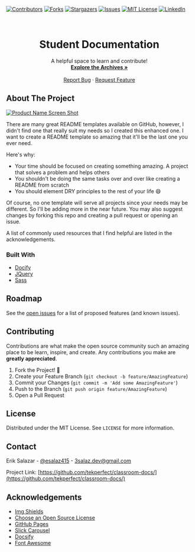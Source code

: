 <!-- # Gameheads Student Archive

<a href="https://classroom.google.com/c/MTI2MzcxMDQ2Mjcx?cjc=ny3uny2"><img src="https://i0.wp.com/www.alicekeeler.com/wp-content/uploads/2014/11/Google-Classroom-Logo1-1.png" alt="Google classroom" width="300"></a>

## Classroom

This year we will be using google classroom to manage our weekly curriculum, as well as this website to host any helpful walkthroughs/blogs/videos/or articles.

> Linux

> Github

> Security

> Contribute -->

<!-- PROJECT SHIELDS -->
<!--
*** I'm using markdown "reference style" links for readability.
*** Reference links are enclosed in brackets [ ] instead of parentheses ( ).
*** See the bottom of this document for the declaration of the reference variables
*** for contributors-url, forks-url, etc. This is an optional, concise syntax you may use.
*** https://www.markdownguide.org/basic-syntax/#reference-style-links
-->

[![Contributors][contributors-shield]][contributors-url]
[![Forks][forks-shield]][forks-url]
[![Stargazers][stars-shield]][stars-url]
[![Issues][issues-shield]][issues-url]
[![MIT License][license-shield]][license-url]
[![LinkedIn][linkedin-shield]][linkedin-url]

<!-- PROJECT LOGO -->
<br />
<p align="center">

  <h1 align="center">Student Documentation</h1>

  <p align="center">
    A helpful space to learn and contribute!
    <br />
    <a href="https://github.com/tekperfect/classroom-docs"><strong>Explore the Archives »</strong></a>
    <br />
    <br />
    <a href="https://github.com/tekperfect/classroom-docs/issues">Report Bug</a>
    ·
    <a href="https://github.com/tekperfect/classroom-docs/issues">Request Feature</a>
  </p>
</p>

<!-- ABOUT THE PROJECT -->

## About The Project

[![Product Name Screen Shot][product-screenshot]](https://example.com)

There are many great README templates available on GitHub, however, I didn't find one that really suit my needs so I created this enhanced one. I want to create a README template so amazing that it'll be the last one you ever need.

Here's why:

- Your time should be focused on creating something amazing. A project that solves a problem and helps others
- You shouldn't be doing the same tasks over and over like creating a README from scratch
- You should element DRY principles to the rest of your life :smile:

Of course, no one template will serve all projects since your needs may be different. So I'll be adding more in the near future. You may also suggest changes by forking this repo and creating a pull request or opening an issue.

A list of commonly used resources that I find helpful are listed in the acknowledgements.

### Built With

- [Docify](https://docsify.js.org/#/)
- [JQuery](https://jquery.com/)
- [Sass](https://sass-lang.com)

## Roadmap

See the [open issues](https://github.com/tekperfect/classroom-docs/issues) for a list of proposed features (and known issues).

<!-- CONTRIBUTING -->

## Contributing

Contributions are what make the open source community such an amazing place to be learn, inspire, and create. Any contributions you make are **greatly appreciated**.

1. Fork the Project! 🦾
2. Create your Feature Branch (`git checkout -b feature/AmazingFeature`)
3. Commit your Changes (`git commit -m 'Add some AmazingFeature'`)
4. Push to the Branch (`git push origin feature/AmazingFeature`)
5. Open a Pull Request

<!-- LICENSE -->

## License

Distributed under the MIT License. See `LICENSE` for more information.

<!-- CONTACT -->

## Contact

Erik Salazar - [@esalaz415](https://twitter.com/esalaz415) - 3salaz.dev@gmail.com

Project Link: [https://github.com/tekperfect/classroom-docs/](https://github.com/tekperfect/classroom-docs/)

<!-- ACKNOWLEDGEMENTS -->

## Acknowledgements

- [Img Shields](https://shields.io)
- [Choose an Open Source License](https://choosealicense.com)
- [GitHub Pages](https://pages.github.com)
- [Slick Carousel](https://kenwheeler.github.io/slick)
- [Docsify](https://docsify.js.org/#/)
- [Font Awesome](https://fontawesome.com)

<!-- MARKDOWN LINKS & IMAGES -->
<!-- https://www.markdownguide.org/basic-syntax/#reference-style-links -->

[contributors-shield]: https://img.shields.io/github/contributors/tekperfect/classroom-docs.svg?style=flat-square
[contributors-url]: https://github.com/tekperfect/classroom-docs/graphs/contributors
[forks-shield]: https://img.shields.io/github/forks/tekperfect/classroom-docs.svg?style=flat-square
[forks-url]: https://github.com/tekperfect/classroom-docs/network/members
[stars-shield]: https://img.shields.io/github/stars/tekperfect/classroom-docs.svg?style=flat-square
[stars-url]: https://github.com/tekperfect/classroom-docs/stargazers
[issues-shield]: https://img.shields.io/github/issues/tekperfect/classroom-docs.svg?style=flat-square
[issues-url]: https://github.com/tekperfect/classroom-docs/issues
[license-shield]: https://img.shields.io/github/license/tekperfect/classroom-docs.svg?style=flat-square
[license-url]: https://github.com/tekperfect/classroom-docs/blob/master/LICENSE
[linkedin-shield]: https://img.shields.io/badge/-LinkedIn-black.svg?style=flat-square&logo=linkedin&colorB=555
[linkedin-url]: https://www.linkedin.com/company/gameheads-oakland
[product-screenshot]: media/logos/screenshot.png
